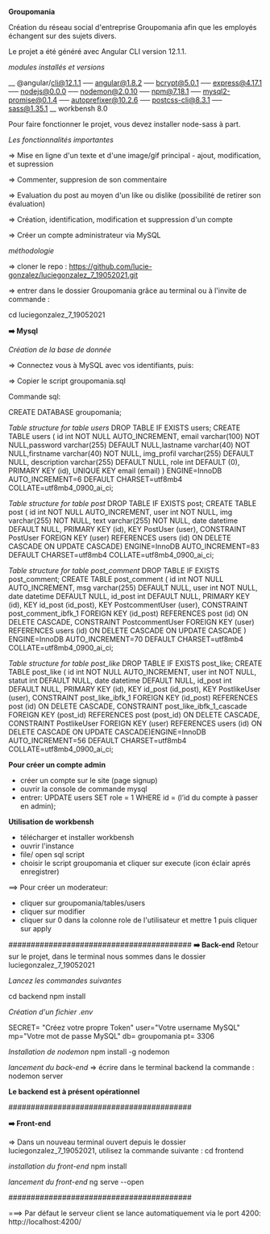 **Groupomania**

Création du réseau social d'entreprise Groupomania afin que les employés échangent sur des sujets divers.

Le projet a été généré avec Angular CLI version 12.1.1.

*modules installés et versions*

__ @angular/cli@12.1.1
── angular@1.8.2
── bcrypt@5.0.1
── express@4.17.1
── nodejs@0.0.0
── nodemon@2.0.10
── npm@7.18.1
── mysql2-promise@0.1.4
── autoprefixer@10.2.6
── postcss-cli@8.3.1
── sass@1.35.1
__ workbensh 8.0

Pour faire fonctionner le projet, vous devez installer node-sass à part.


*Les fonctionnalités importantes*

 => Mise en ligne d'un texte et d'une image/gif principal
    - ajout, modification, et supression

 => Commenter, suppresion de son commentaire

 => Evaluation du post au moyen d'un like ou dislike (possibilité de retirer son évaluation)
 
 => Création, identification, modification et suppression d'un compte

 => Créer un compte administrateur via MySQL

*méthodologie*

=> cloner le repo : https://github.com/lucie-gonzalez/luciegonzalez_7_19052021.git

=> entrer dans le dossier Groupomania grâce au terminal ou à l'invite de commande :

cd luciegonzalez_7_19052021

**➡️ Mysql**

*Création de la base de donnée*

=> Connectez vous à MySQL avec vos identifiants, puis:

=> Copier le script groupomania.sql

Commande sql:    

CREATE DATABASE groupomania;

*Table structure for table users*
DROP TABLE IF EXISTS users; CREATE TABLE users ( id int NOT NULL AUTO_INCREMENT, email varchar(100) NOT NULL,password varchar(255) DEFAULT NULL,lastname varchar(40) NOT NULL,firstname varchar(40) NOT NULL, img_profil varchar(255) DEFAULT NULL, description varchar(255) DEFAULT NULL, role int DEFAULT (0), PRIMARY KEY (id), UNIQUE KEY email (email) ) ENGINE=InnoDB AUTO_INCREMENT=6 DEFAULT CHARSET=utf8mb4 COLLATE=utf8mb4_0900_ai_ci;

*Table structure for table post*
DROP TABLE IF EXISTS post; CREATE TABLE post ( id int NOT NULL AUTO_INCREMENT, user int NOT NULL, img varchar(255) NOT NULL, text varchar(255) NOT NULL, date datetime DEFAULT NULL, PRIMARY KEY (id), KEY PostUser (user), CONSTRAINT PostUser FOREIGN KEY (user) REFERENCES users (id) ON DELETE CASCADE ON UPDATE CASCADE) ENGINE=InnoDB AUTO_INCREMENT=83 DEFAULT CHARSET=utf8mb4 COLLATE=utf8mb4_0900_ai_ci;

*Table structure for table post_comment*
DROP TABLE IF EXISTS post_comment; CREATE TABLE post_comment ( id int NOT NULL AUTO_INCREMENT, msg varchar(255) DEFAULT NULL, user int NOT NULL, date datetime DEFAULT NULL, id_post int DEFAULT NULL,  PRIMARY KEY (id), KEY id_post (id_post), KEY PostcommentUser (user), CONSTRAINT post_comment_ibfk_1 FOREIGN KEY (id_post) REFERENCES post (id) ON DELETE CASCADE, CONSTRAINT PostcommentUser FOREIGN KEY (user) REFERENCES users (id) ON DELETE CASCADE ON UPDATE CASCADE ) ENGINE=InnoDB AUTO_INCREMENT=70 DEFAULT CHARSET=utf8mb4 COLLATE=utf8mb4_0900_ai_ci;

*Table structure for table post_like*
DROP TABLE IF EXISTS post_like; CREATE TABLE post_like ( id int NOT NULL AUTO_INCREMENT, user int NOT NULL, statut int DEFAULT NULL, date datetime DEFAULT NULL, id_post int DEFAULT NULL, PRIMARY KEY (id), KEY id_post (id_post), KEY PostlikeUser (user), CONSTRAINT post_like_ibfk_1 FOREIGN KEY (id_post) REFERENCES post (id) ON DELETE CASCADE, CONSTRAINT post_like_ibfk_1_cascade FOREIGN KEY (post_id) REFERENCES post (post_id) ON DELETE CASCADE,  CONSTRAINT PostlikeUser FOREIGN KEY (user) REFERENCES users (id) ON DELETE CASCADE ON UPDATE CASCADE)ENGINE=InnoDB AUTO_INCREMENT=56 DEFAULT CHARSET=utf8mb4 COLLATE=utf8mb4_0900_ai_ci;
 
**Pour créer un compte admin**

 - créer un compte sur le site (page signup)
 - ouvrir la console de commande mysql
 - entrer: 
UPDATE users SET role = 1 WHERE id = (l’id du compte à passer en admin);

**Utilisation de workbensh**
 - télécharger et installer workbensh
 - ouvrir l'instance
 - file/ open sql script
 - choisir le script groupomania et cliquer sur execute (icon éclair aprés enregistrer)

 ==> Pour créer un moderateur:
 - cliquer sur groupomania/tables/users
 - cliquer sur modifier 
 - cliquer sur 0 dans la colonne role de l'utilisateur et mettre 1 puis cliquer sur apply


#########################################
**➡️ Back-end**
Retour sur le projet, dans le terminal nous sommes dans le dossier luciegonzalez_7_19052021

*Lancez les commandes suivantes*

cd backend
npm install

*Création d'un fichier .env*

SECRET= "Créez votre propre Token"
user="Votre username MySQL"
mp="Votre mot de passe MySQL"
db= groupomania
pt= 3306

*Installation de nodemon*
npm install -g nodemon

*lancement du back-end*
=> écrire dans le terminal backend la commande :
nodemon server

**Le backend est à présent opérationnel**

#########################################

**➡️ Front-end**

=> Dans un nouveau terminal ouvert depuis le dossier luciegonzalez_7_19052021, utilisez la commande suivante :
cd frontend

*installation du front-end*
npm install

*lancement du front-end*
ng serve --open

#########################################

===> Par défaut le serveur client se lance automatiquement via le port 4200: http://localhost:4200/